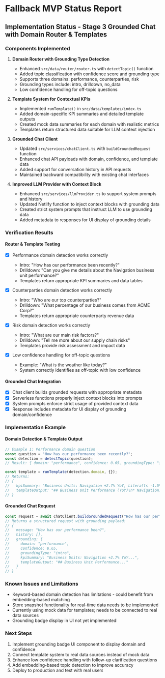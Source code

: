 # Fallback MVP Status Report

## Implementation Status - Stage 3 Grounded Chat with Domain Router & Templates

### Components Implemented

1. **Domain Router with Grounding Type Detection**
   - Enhanced `src/data/router/router.ts` with `detectTopic()` function
   - Added topic classification with confidence score and grounding type
   - Supports three domains: performance, counterparties, risk
   - Grounding types include: intro, drilldown, no_data
   - Low confidence handling for off-topic questions

2. **Template System for Contextual KPIs**
   - Implemented `runTemplate()` in `src/data/templates/index.ts`
   - Added domain-specific KPI summaries and detailed template outputs
   - Created mock data summaries for each domain with realistic metrics
   - Templates return structured data suitable for LLM context injection

3. **Grounded Chat Client**
   - Updated `src/services/chatClient.ts` with `buildGroundedRequest` function
   - Enhanced chat API payloads with domain, confidence, and template data
   - Added support for conversation history in API requests
   - Maintained backward compatibility with existing chat interfaces

4. **Improved LLM Provider with Context Block**
   - Enhanced `src/services/llmProvider.ts` to support system prompts and history
   - Updated Netlify function to inject context blocks with grounding data
   - Created strict system prompts that instruct LLM to use grounding data
   - Added metadata to responses for UI display of grounding details

### Verification Results

#### Router & Template Testing

- [x] Performance domain detection works correctly
  - Intro: "How has our performance been recently?"
  - Drilldown: "Can you give me details about the Navigation business unit performance?"
  - Templates return appropriate KPI summaries and data tables

- [x] Counterparties domain detection works correctly
  - Intro: "Who are our top counterparties?"
  - Drilldown: "What percentage of our business comes from ACME Corp?"
  - Templates return appropriate counterparty revenue data

- [x] Risk domain detection works correctly
  - Intro: "What are our main risk factors?"
  - Drilldown: "Tell me more about our supply chain risks"
  - Templates provide risk assessment and impact data

- [x] Low confidence handling for off-topic questions
  - Example: "What is the weather like today?"
  - System correctly identifies as off-topic with low confidence

#### Grounded Chat Integration

- [x] Chat client builds grounded requests with appropriate metadata
- [x] Serverless functions properly inject context blocks into prompts
- [x] System prompts enforce strict usage of provided context data
- [x] Response includes metadata for UI display of grounding domain/confidence

### Implementation Example

#### Domain Detection & Template Output

```typescript
// Example 1: Performance domain question
const question = "How has our performance been recently?";
const detection = detectTopic(question);
// Result: { domain: "performance", confidence: 0.65, groundingType: "intro" }

const template = runTemplate(detection.domain, {});
// Returns: 
// {
//   kpiSummary: "Business Units: Navigation +2.7% YoY, Liferafts -1.5% YoY, Overall +0.4% YoY",
//   templateOutput: "## Business Unit Performance (YoY)\n* Navigation: €4.5M (+2.7% YoY)\n..." 
// }
```

#### Grounded Chat Request

```typescript
const request = await chatClient.buildGroundedRequest("How has our performance been?");
// Returns a structured request with grounding payload:
// {
//   message: "How has our performance been?",
//   history: [],
//   grounding: {
//     domain: "performance",
//     confidence: 0.65,
//     groundingType: "intro",
//     kpiSummary: "Business Units: Navigation +2.7% YoY...",
//     templateOutput: "## Business Unit Performance..." 
//   }
// }
```

### Known Issues and Limitations

- Keyword-based domain detection has limitations - could benefit from embedding-based matching
- Store snapshot functionality for real-time data needs to be implemented
- Currently using mock data for templates; needs to be connected to real data sources
- Grounding badge display in UI not yet implemented

### Next Steps

1. Implement grounding badge UI component to display domain and confidence
2. Connect template system to real data sources instead of mock data
3. Enhance low confidence handling with follow-up clarification questions
4. Add embedding-based topic detection to improve accuracy
5. Deploy to production and test with real users
